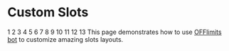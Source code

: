 # Custom Slots
1
2
3
4
5
6
7
8
9
10
11
12
13
This page demonstrates how to use [OFFlimits bot](https://discord.com/oauth2/authorize?client_id=728332591790293044&scope=bot+applications.commands&permissions=268445752&client_id=728332591790293044) to customize amazing slots layouts.
